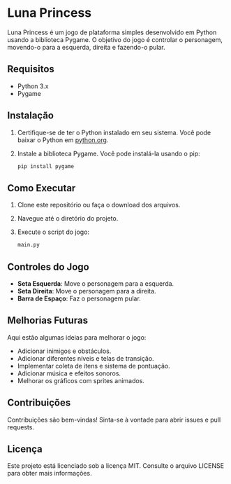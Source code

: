 # Luna Princess

Luna Princess é um jogo de plataforma simples desenvolvido em Python usando a biblioteca Pygame. O objetivo do jogo é controlar o personagem, movendo-o para a esquerda, direita e fazendo-o pular.

## Requisitos

- Python 3.x
- Pygame

## Instalação

1. Certifique-se de ter o Python instalado em seu sistema. Você pode baixar o Python em [python.org](https://www.python.org/).

2. Instale a biblioteca Pygame. Você pode instalá-la usando o pip:
   ```bash
   pip install pygame
   ```

## Como Executar

1. Clone este repositório ou faça o download dos arquivos.

2. Navegue até o diretório do projeto.

3. Execute o script do jogo:
   ```bash
   main.py
   ```

## Controles do Jogo

- **Seta Esquerda**: Move o personagem para a esquerda.
- **Seta Direita**: Move o personagem para a direita.
- **Barra de Espaço**: Faz o personagem pular.

## Melhorias Futuras

Aqui estão algumas ideias para melhorar o jogo:
- Adicionar inimigos e obstáculos.
- Adicionar diferentes níveis e telas de transição.
- Implementar coleta de itens e sistema de pontuação.
- Adicionar música e efeitos sonoros.
- Melhorar os gráficos com sprites animados.

## Contribuições

Contribuições são bem-vindas! Sinta-se à vontade para abrir issues e pull requests.

## Licença

Este projeto está licenciado sob a licença MIT. Consulte o arquivo LICENSE para obter mais informações.
